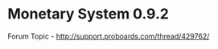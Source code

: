 Monetary System 0.9.2
=====================

Forum Topic - http://support.proboards.com/thread/429762/